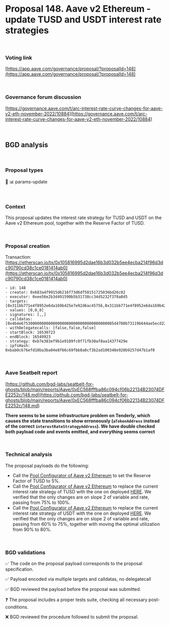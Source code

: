 # Proposal 148. Aave v2 Ethereum - update TUSD and USDT interest rate strategies

<br>

### Voting link

[https://app.aave.com/governance/proposal/?proposalId=148](https://app.aave.com/governance/proposal/?proposalId=148)

<br>

### Governance forum discussion

[https://governance.aave.com/t/arc-interest-rate-curve-changes-for-aave-v2-eth-november-2022/10884](https://governance.aave.com/t/arc-interest-rate-curve-changes-for-aave-v2-eth-november-2022/10884)

<br>

## BGD analysis

<br>

### Proposal types

:wrench: :bar_chart: params-update

<br>

### Context

This proposal updates the interest rate strategy for TUSD and USDT on the Aave v2 Ethereum pool, together with the Reserve Factor of TUSD.


<br>

### Proposal creation

Transaction: [https://etherscan.io/tx/0x105816995d2dae16b3d032b5ee4ecba214f96d3dc90790cd38c1ce0181414ab0](https://etherscan.io/tx/0x105816995d2dae16b3d032b5ee4ecba214f96d3dc90790cd38c1ce0181414ab0)

```
- id: 148
- creator: 0x683a4f9915d6216f73d6df50151725036bd26c02
- executor: 0xee56e2b3d491590b5b31738cc34d5232f378a8d5
- targets: [0x311bb771e4f8952e6da169b425e7e92d6ac45756,0x311bb771e4f8952e6da169b425e7e92d6ac45756,0x311bb771e4f8952e6da169b425e7e92d6ac45756]
- values: [0,0,0]
- signatures: [,,]
- calldatas: [0x4b4e67530000000000000000000000000000000000085d4780b73119b644ae5ecd22b37600000000000000000000000000000000000000000000000000000000000001f4,0x1d2118f9000000000000000000000000dac17f958d2ee523a2206206994597c13d831ec700000000000000000000000033deac0861fd6a9235b86172aa939e79085c6f52,0x1d2118f90000000000000000000000000000000000085d4780b73119b644ae5ecd22b3760000000000000000000000006bce15b789e537f3aba3c60cb183f0e8737f05ec]
- withDelegatecalls: [false,false,false]
- startBlock: 16530723
- endBlock: 16549923
- strategy: 0xb7e383ef9b1e9189fc0f71fb30af8aa14377429e
- ipfsHash: 0xbab0c676efd10ba3ba04e8f66c69fbb8a0cf3b2ad100348e920b9257d47b1af0
```

<br>

### Aave Seatbelt report

[https://github.com/bgd-labs/seatbelt-for-ghosts/blob/main/reports/Aave/0xEC568fffba86c094cf06b22134B23074DFE2252c/148.md](https://github.com/bgd-labs/seatbelt-for-ghosts/blob/main/reports/Aave/0xEC568fffba86c094cf06b22134B23074DFE2252c/148.md)

**There seems to be some infrastructure problem on Tenderly, which causes the state transitions to show erroneously (`aTokenAddress` instead of the correct `interestRateStrategyAddress`). We have double checked both payload code and events emitted, and everything seems correct**

<br>

### Technical analysis

The proposal payloads do the following:
- Call the [Pool Configurator of Aave v2 Ethereum](https://etherscan.io/address/0x311Bb771e4F8952E6Da169b425E7e92d6Ac45756) to set the Reserve Factor of TUSD to 5%.
- Call the [Pool Configurator of Aave v2 Ethereum](https://etherscan.io/address/0x311Bb771e4F8952E6Da169b425E7e92d6Ac45756) to replace the current interest rate strategy of TUSD with the one on deployed [HERE](https://etherscan.io/address/0x6bcE15B789e537f3abA3C60CB183F0E8737f05eC#code). We verified that the only changes are on slope 2 of variable and rate, passing from 75% to 100%.
- Call the [Pool Configurator of Aave v2 Ethereum](https://etherscan.io/address/0x311Bb771e4F8952E6Da169b425E7e92d6Ac45756) to replace the current interest rate strategy of USDT with the one on deployed [HERE](https://etherscan.io/address/0x33DeAc0861FD6a9235b86172AA939E79085c6f52#code). We verified that the only changes are on slope 2 of variable and rate, passing from 60% to 75%, together with moving the optimal utilization from 90% to 80%.

<br>

### BGD validations

:white_check_mark: The code on the proposal payload corresponds to the proposal specification.

:white_check_mark: Payload encoded via multiple targets and calldatas, no delegatecall

:white_check_mark: BGD reviewed the payload before the proposal was submitted.

:question: The proposal includes a proper tests suite, checking all necessary post-conditions.

:x: BGD reviewed the procedure followed to submit the proposal.

